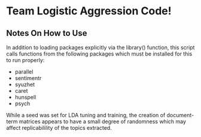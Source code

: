 #  Team Logistic Aggression Code! # 

## Notes On How to Use ## 
In addition to loading packages explicitly via the library() function, this script calls functions from the following packages which must be installed for this to run properly:

* parallel
* sentimentr
* syuzhet
* caret
* hunspell
* psych

While a seed was set for LDA tuning and training, the creation of document-term matrices appears to have a small degree of randomness which may affect replicabilility of the topics extracted.
